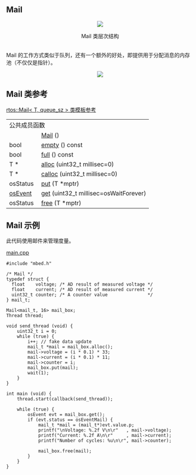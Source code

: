 ## Mail
<div align=center><img src="https://os.mbed.com/docs/v5.9/mbed-os-api-doxy/classrtos_1_1_mail.png">

Mail 类层次结构</div>                                                           
Mail 的工作方式类似于队列，还有一个额外的好处，即提供用于分配消息的内存池（不仅仅是指针）。
<div align=center><img src="https://s3-us-west-2.amazonaws.com/mbed-os-docs-images/mail_queue.png"></div>

## Mail 类参考
[rtos::Mail< T, queue_sz > 类模板参考](http://os.mbed.com/docs/v5.9/mbed-os-api-doxy/classrtos_1_1_mail.html)

<table><tbody><tr><td colspan="2">公共成员函数</td>
		</tr><tr><td style="vertical-align:top;">&nbsp;</td>
			<td style="vertical-align:bottom;"><a href="http://os.mbed.com/docs/v5.9/mbed-os-api-doxy/classrtos_1_1_mail.html#a6d7afe8863d77860db1e754d4452c179" rel="nofollow" target="_blank">Mail</a> ()</td>
		</tr><tr><td style="vertical-align:top;">bool&nbsp;</td>
			<td style="vertical-align:bottom;"><a href="http://os.mbed.com/docs/v5.9/mbed-os-api-doxy/classrtos_1_1_mail.html#adaff7f3d4951ad98585a26bbb12046bd" rel="nofollow" target="_blank">empty</a> () const</td>
		</tr><tr><td style="vertical-align:top;">bool&nbsp;</td>
			<td style="vertical-align:bottom;"><a href="http://os.mbed.com/docs/v5.9/mbed-os-api-doxy/classrtos_1_1_mail.html#a34b602f46adb865fe9eb13fd37bff545" rel="nofollow" target="_blank">full</a> () const</td>
		</tr><tr><td style="vertical-align:top;">T *&nbsp;</td>
			<td style="vertical-align:bottom;"><a href="http://os.mbed.com/docs/v5.9/mbed-os-api-doxy/classrtos_1_1_mail.html#a4391e4794a76521c0d85823d16635576" rel="nofollow" target="_blank">alloc</a> (uint32_t millisec=0)</td>
		</tr><tr><td style="vertical-align:top;">T *&nbsp;</td>
			<td style="vertical-align:bottom;"><a href="http://os.mbed.com/docs/v5.9/mbed-os-api-doxy/classrtos_1_1_mail.html#a019c41d4d10fd2b23551ac3af5defb58" rel="nofollow" target="_blank">calloc</a> (uint32_t millisec=0)</td>
		</tr><tr><td style="vertical-align:top;">osStatus&nbsp;</td>
			<td style="vertical-align:bottom;"><a href="http://os.mbed.com/docs/v5.9/mbed-os-api-doxy/classrtos_1_1_mail.html#ac73e0340e539f9445facf40918a1d470" rel="nofollow" target="_blank">put</a> (T *mptr)</td>
		</tr><tr><td style="vertical-align:top;"><a href="http://os.mbed.com/docs/v5.9/mbed-os-api-doxy/structos_event.html" rel="nofollow" target="_blank">osEvent</a>&nbsp;</td>
			<td style="vertical-align:bottom;"><a href="http://os.mbed.com/docs/v5.9/mbed-os-api-doxy/classrtos_1_1_mail.html#a621818c3f7dd79c9739ec7f5433864c0" rel="nofollow" target="_blank">get</a> (uint32_t millisec=osWaitForever)</td>
		</tr><tr><td style="vertical-align:top;">osStatus&nbsp;</td>
			<td style="vertical-align:bottom;"><a href="http://os.mbed.com/docs/v5.9/mbed-os-api-doxy/classrtos_1_1_mail.html#ab827827b9e99b418db2dca678d91c1b6" rel="nofollow" target="_blank">free</a> (T *mptr)</td>
		</tr></tbody></table>

## Mail 示例
此代码使用邮件来管理度量。

[main.cpp](https://os.mbed.com/teams/mbed_example/code/rtos_mail/file/6602f2907ac5/main.cpp)                                                                                                               
```
#include "mbed.h"
 
/* Mail */
typedef struct {
  float    voltage; /* AD result of measured voltage */
  float    current; /* AD result of measured current */
  uint32_t counter; /* A counter value               */
} mail_t;
 
Mail<mail_t, 16> mail_box;
Thread thread;
 
void send_thread (void) {
    uint32_t i = 0;
    while (true) {
        i++; // fake data update
        mail_t *mail = mail_box.alloc();
        mail->voltage = (i * 0.1) * 33; 
        mail->current = (i * 0.1) * 11;
        mail->counter = i;
        mail_box.put(mail);
        wait(1);
    }
}
 
int main (void) {
    thread.start(callback(send_thread));
    
    while (true) {
        osEvent evt = mail_box.get();
        if (evt.status == osEventMail) {
            mail_t *mail = (mail_t*)evt.value.p;
            printf("\nVoltage: %.2f V\n\r"   , mail->voltage);
            printf("Current: %.2f A\n\r"     , mail->current);
            printf("Number of cycles: %u\n\r", mail->counter);
            
            mail_box.free(mail);
        }
    }
}
```